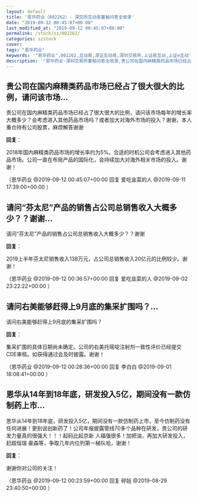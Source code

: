 ```yaml
---
layout: default
title: '恩华药业（002262）- 深交所互动易董秘问答全收录'
date: "2019-09-12 00:45:07+00:00"
last_modified_at: "2019-09-12 00:45:07+00:00"
permalink: /stock/sz/002262/
categories: szstock
cover: 
tags: "恩华药业"
keywords: '"恩华药业",002262,互动易,深证互动易,深圳交易所,上证易互动,上证e互动'
description: '"恩华药业-深圳交易所董秘问答全收录,贵公司在国内麻精类药品市场已经占了很大很大的比例，请问该市场每年的增长率大概多少？会考虑进入其他药品市场吗？或者加大对海外市场的投入？谢谢，本人重仓持有公司股票，麻烦解答谢谢"'
---
```


## 贵公司在国内麻精类药品市场已经占了很大很大的比例，请问该市场...

贵公司在国内麻精类药品市场已经占了很大很大的比例，请问该市场每年的增长率大概多少？会考虑进入其他药品市场吗？或者加大对海外市场的投入？谢谢，本人重仓持有公司股票，麻烦解答谢谢

**回复**：

2018年国内麻精类药品市场的增长率约为5%。合适的时机公司会考虑进入其他药品市场。公司一直在布局产品的国际化，会持续加大对海外相关市场的投入。谢谢！ 

（恩华药业  @2019-09-12 00:45:07+00:00 回复 爱吃韭菜的人  @2019-09-11 17:39:00+00:00 ）

## 请问“芬太尼”产品的销售占公司总销售收入大概多少？？谢谢...

请问“芬太尼”产品的销售占公司总销售收入大概多少？？谢谢

**回复**：

2019上半年芬太尼销售收入138万元，占公司总销售收入20亿元的比例较少。谢谢！ 

（恩华药业  @2019-09-12 00:36:57+00:00 回复 爱吃韭菜的人  @2019-09-02 23:22:22+00:00 ）

## 请问右美能够赶得上9月底的集采扩围吗？...

请问右美能够赶得上9月底的集采扩围吗？

**回复**：

集采扩围的具体日期尚未确定。公司的右美托嘧啶注射剂一致性评价已经提交CDE审核。如获得通过会及时披露。谢谢！ 

（恩华药业  @2019-09-12 00:28:36+00:00 回复 李白白  @2019-09-01 18:08:41+00:00 ）

## 恩华从14年到18年底，研发投入5亿，期间没有一款仿制药上市...

恩华从14年到18年底，研发投入5亿，期间没有一款仿制药上市，至今仿制药没有任何进展！更别说创新药了！公司年报披露管线70多个品种在研发，贵公司的研发力量真的很强大！！！起码比起京新 人福强很多！加把油，再加大研发投入，赶超恒瑞 豪森等，争取几年内位列第一梯队哈，谢谢！

**回复**：

谢谢你对公司的关注！ 

（恩华药业  @2019-09-12 00:23:59+00:00 回复 碎娃  @2019-08-29 23:40:50+00:00 ）

